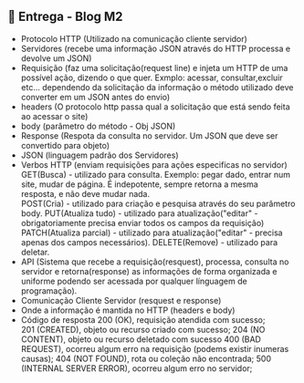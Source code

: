 ## 🏁 Entrega - Blog M2

- Protocolo HTTP (Utilizado na comunicação cliente servidor)
- Servidores (recebe uma informação JSON através do HTTP processa e devolve um JSON)
- Requisição (faz uma solicitação(request line) e injeta um HTTP de uma possível ação, dizendo o que quer. Exmplo: acessar, consultar,excluir etc... dependendo da solicitação da informação o método utilizado deve converter em um JSON antes do envio)
- headers (O protocolo http passa qual a solicitação que está sendo feita ao acessar o site)
- body (parâmetro do método - Obj JSON)
- Response (Respota da consulta no servidor. Um JSON que deve ser convertido para objeto)
- JSON (linguagem padrão dos Servidores)
- Verbos HTTP (enviam requisições para ações especificas no servidor)
    GET(Busca) - utilizado para consulta. Exemplo: pegar dado, entrar num site, mudar de página. É indepotente, sempre retorna a mesma resposta, e não deve mudar nada.  
    POST(Cria) - utilizado para criação e pesquisa através do seu parâmetro body.
    PUT(Atualiza tudo) - utilizado para atualização("editar" - obrigatoriamente precisa enviar todos os campos da requisição)
    PATCH(Atualiza parcial) - utilizado para atualização("editar" - precisa apenas dos campos necessários).
    DELETE(Remove) - utilizado para deletar.
- API (Sistema que recebe a requisição(resquest), processa, consulta no servidor e retorna(response) as informações de forma organizada e uniforme podendo ser acessada por qualquer línguagem de programação).
- Comunicação Cliente Servidor (resquest e response)
- Onde a informação é mantida no HTTP (headers e body)
- Código de resposta
    200 (OK), requisição atendida com sucesso;  
    201 (CREATED), objeto ou recurso criado com sucesso; 
    204 (NO CONTENT), objeto ou recurso deletado com sucesso 
    400 (BAD REQUEST), ocorreu algum erro na requisição (podems existir inumeras causas);
    404 (NOT FOUND), rota ou coleção não encontrada;
    500 (INTERNAL SERVER ERROR), ocorreu algum erro no servidor;
